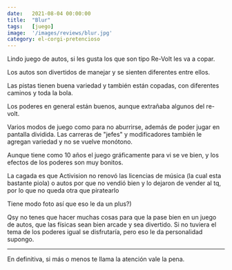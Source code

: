 ```yaml
---
date:   2021-08-04 00:00:00
title:  "Blur"
tags:   [juego]
image:  '/images/reviews/blur.jpg'
category: el-corgi-pretencioso
---
```

Lindo juego de autos, si les gusta los que son tipo Re-Volt les va a copar.

Los autos son divertidos de manejar y se sienten diferentes entre ellos.

Las pistas tienen buena variedad y también están copadas, con diferentes caminos y toda la bola.

Los poderes en general están buenos, aunque extrañaba algunos del re-volt.

Varios modos de juego como para no aburrirse, además de poder jugar en pantalla dividida. Las carreras de "jefes" y modificadores también le agregan variedad y no se vuelve monótono.

Aunque tiene como 10 años el juego gráficamente para vi se ve bien, y los efectos de los poderes son muy bonitos.

La cagada es que Activision no renovó las licencias de música (la cual esta bastante piola) o autos por que no vendió bien y lo dejaron de vender al tq, por lo que no queda otra que piratearlo

Tiene modo foto así que eso le da un plus?)

Qsy no tenes que hacer muchas cosas para que la pase bien en un juego de autos, que las físicas sean bien arcade y sea divertido. Si no tuviera el tema de los poderes igual se disfrutaría, pero eso le da personalidad supongo.

<hr>

En definitiva, si más o menos te llama la atención vale la pena.
